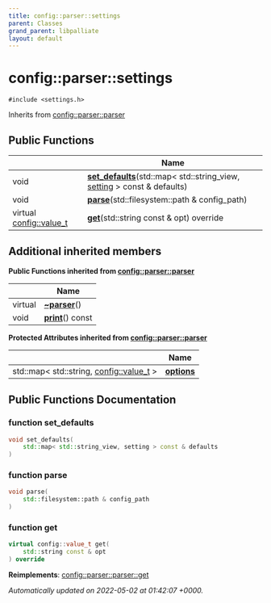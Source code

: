 ```yaml
---
title: config::parser::settings
parent: Classes
grand_parent: libpalliate
layout: default
---
```


# config::parser::settings






`#include <settings.h>`

Inherits from [config::parser::parser](/libpalliate/generated/Classes/classconfig_1_1parser_1_1parser)

## Public Functions

|                | Name           |
| -------------- | -------------- |
| void | **[set_defaults](/libpalliate/generated/Classes/classconfig_1_1parser_1_1settings#function-set-defaults)**(std::map< std::string_view, [setting](/libpalliate/generated/Classes/structconfig_1_1setting) > const & defaults) |
| void | **[parse](/libpalliate/generated/Classes/classconfig_1_1parser_1_1settings#function-parse)**(std::filesystem::path & config_path) |
| virtual [config::value_t](/libpalliate/generated/Namespaces/namespaceconfig#using-value-t) | **[get](/libpalliate/generated/Classes/classconfig_1_1parser_1_1settings#function-get)**(std::string const & opt) override |

## Additional inherited members

**Public Functions inherited from [config::parser::parser](/libpalliate/generated/Classes/classconfig_1_1parser_1_1parser)**

|                | Name           |
| -------------- | -------------- |
| virtual | **[~parser](/libpalliate/generated/Classes/classconfig_1_1parser_1_1parser#function-~parser)**() |
| void | **[print](/libpalliate/generated/Classes/classconfig_1_1parser_1_1parser#function-print)**() const |

**Protected Attributes inherited from [config::parser::parser](/libpalliate/generated/Classes/classconfig_1_1parser_1_1parser)**

|                | Name           |
| -------------- | -------------- |
| std::map< std::string, [config::value_t](/libpalliate/generated/Namespaces/namespaceconfig#using-value-t) > | **[options](/libpalliate/generated/Classes/classconfig_1_1parser_1_1parser#variable-options)**  |


## Public Functions Documentation

### function set_defaults

```cpp
void set_defaults(
    std::map< std::string_view, setting > const & defaults
)
```


### function parse

```cpp
void parse(
    std::filesystem::path & config_path
)
```


### function get

```cpp
virtual config::value_t get(
    std::string const & opt
) override
```


**Reimplements**: [config::parser::parser::get](/libpalliate/generated/Classes/classconfig_1_1parser_1_1parser#function-get)



_Automatically updated on 2022-05-02 at 01:42:07 +0000._